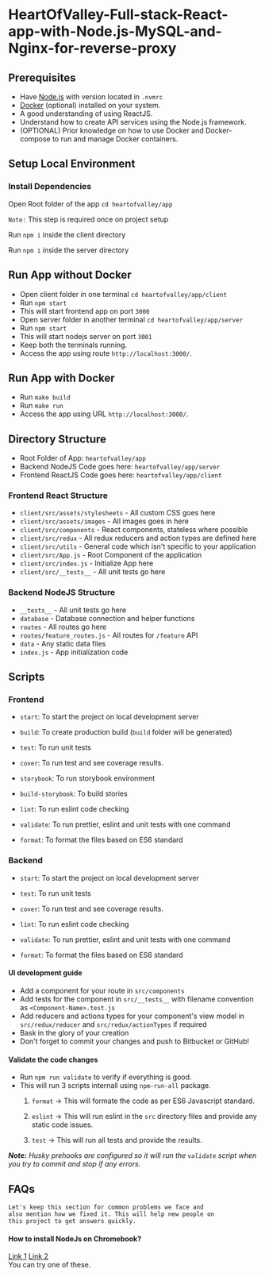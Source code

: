 # HeartOfValley-Full-stack-React-app-with-Node.js-MySQL-and-Nginx-for-reverse-proxy

## Prerequisites
- Have [Node.js](Node.js) with version located in `.nvmrc`
- [Docker](https://www.docker.com/products/docker-desktop) (optional) installed on your system.
- A good understanding of using ReactJS.
- Understand how to create API services using the Node.js framework.
- (OPTIONAL) Prior knowledge on how to use Docker and Docker-compose to run and manage Docker containers.

## Setup Local Environment

### Install Dependencies 
Open Root folder of the app `cd heartofvalley/app` 

`Note:` This step is required once on project setup

Run `npm i` inside the client directory

Run `npm i` inside the server directory

## Run App without Docker
- Open client folder in one terminal `cd heartofvalley/app/client`
- Run `npm start`
- This will start frontend app on port `3000`
- Open server folder in another terminal `cd heartofvalley/app/server`
- Run `npm start`
- This will start nodejs server on port `3001`
- Keep both the terminals running.
- Access the app using route `http://localhost:3000/`.

## Run App with Docker
- Run `make build`
- Run `make run`
- Access the app using URL `http://localhost:3000/`.

## Directory Structure
- Root Folder of App: `heartofvalley/app`
- Backend NodeJS Code goes here: `heartofvalley/app/server`
- Frontend ReactJS Code goes here: `heartofvalley/app/client`

### Frontend React Structure
- `client/src/assets/stylesheets` - All custom CSS goes here
- `client/src/assets/images` - All images goes in here
- `client/src/components` - React components, stateless where possible
- `client/src/redux` - All redux reducers and action types are defined here
- `client/src/utils` - General code which isn't specific to your application  
- `client/src/App.js` - Root Component of the application  
- `client/src/index.js` - Initialize App here 
- `client/src/__tests__` - All unit tests go here

### Backend NodeJS Structure
- `__tests__` - All unit tests go here
- `database` - Database connection and helper functions
- `routes` - All routes go here
- `routes/feature_routes.js` - All routes for `/feature` API
- `data` - Any static data files
- `index.js` - App initialization code

## Scripts

### Frontend
-  `start`: To start the project on local development server

-  `build`: To create production build (`build` folder will be generated)

-  `test`: To run unit tests

-  `cover`: To run test and see coverage results.

-  `storybook`: To run storybook environment

-  `build-storybook`: To build stories

-  `lint`: To run eslint code checking

-  `validate`: To run prettier, eslint and unit tests with one command

-  `format`: To format the files based on ES6 standard

### Backend
-  `start`: To start the project on local development server

-  `test`: To run unit tests

-  `cover`: To run test and see coverage results.

-  `lint`: To run eslint code checking

-  `validate`: To run prettier, eslint and unit tests with one command

-  `format`: To format the files based on ES6 standard

#### UI development guide
- Add a component for your route in `src/components`
- Add tests for the component in `src/__tests__` with filename convention as `<Component-Name>.test.js`
- Add reducers and actions types for your component's view model in `src/redux/reducer` and `src/redux/actionTypes` if required
- Bask in the glory of your creation
- Don't forget to commit your changes and push to Bitbucket or GitHub!

#### Validate the code changes

- Run `npm run validate` to verify if everything is good.
- This will run 3 scripts internall using `npm-run-all` package.
	1. `format` -> This will formate the code as per ES6 Javascript standard.

	2. `eslint` -> This will run eslint in the `src` directory files and provide any static code issues.

	3. `test` -> This will run all tests and provide the results.

***Note:** Husky prehooks are configured so it will run the `validate` script when you try to commit and stop if any errors.*
  


## FAQs
    Let's keep this section for common problems we face and 
    also mention how we fixed it. This will help new people on 
    this project to get answers quickly.

#### How to install NodeJs on Chromebook?
[Link 1](https://medium.com/@jacoboakley/web-development-with-a-chromebook-installing-nodejs-4e358b82a31b) 
[Link 2](https://medium.com/@shovelend/guide-on-how-to-install-node-js-and-npm-on-a-chromebook-8d89a35b791a)  
You can try one of these.